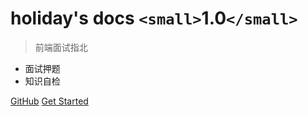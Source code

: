 <!-- _coverpage.md -->

<!-- ![logo](cover.gif) -->

# holiday's docs `<small>`1.0`</small>`

> 前端面试指北

- 面试押题
- 知识自检

[GitHub](https://github.com/Wenhao-liao)
[Get Started](#Headline)
